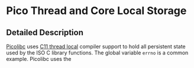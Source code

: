 # Pico Thread and Core Local Storage
## Detailed Description
[Picolibc](https://github.com/picolibc/picolibc) uses [C11 thread local](https://en.wikipedia.org/wiki/Thread-local_storage) compiler support to hold all persistent state used by the ISO C library functions.  The global variable `errno` is a common example. Picolibc uses the 
<!--stackedit_data:
eyJoaXN0b3J5IjpbMTMwMDkxMjQzOSwtODM2NDIwMjc1LC05Mz
I2NjE4MDIsLTE3NjA1MTM1OTgsNzg3MzY4NTE4XX0=
-->